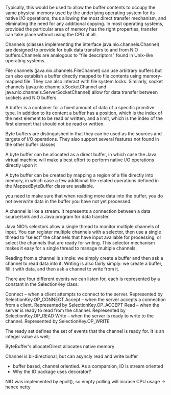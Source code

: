 Typically, this would be used to allow the buffer contents to occupy the same physical memory used by the underlying operating system for its native I/O operations, thus allowing the most direct transfer mechanism, and eliminating the need for any additional copying. In most operating systems, provided the particular area of memory has the right properties, transfer can take place without using the CPU at all.

Channels (classes implementing the interface java.nio.channels.Channel) are designed to provide for bulk data transfers to and from NIO buffers.Channels are analogous to "file descriptors" found in Unix-like operating systems.

File channels (java.nio.channels.FileChannel) can use arbitrary buffers but can also establish a buffer directly mapped to file contents using memory-mapped file. They can also interact with file system locks. Similarly, socket channels (java.nio.channels.SocketChannel and java.nio.channels.ServerSocketChannel) allow for data transfer between sockets and NIO buffers.

A buffer is a container for a fixed amount of data of a specific primitive type. In addition to its content a buffer has a position, which is the index of the next element to be read or written, and a limit, which is the index of the first element that should not be read or written.

Byte buffers are distinguished in that they can be used as the sources and targets of I/O operations. They also support several features not found in the other buffer classes

A byte buffer can be allocated as a direct buffer, in which case the Java virtual machine will make a best effort to perform native I/O operations directly upon it

A byte buffer can be created by mapping a region of a file directly into memory, in which case a few additional file-related operations defined in the MappedByteBuffer class are available.

you need to make sure that when reading more data into the buffer, you do not overwrite data in the buffer you have not yet processed.

A channel is like a stream. It represents a connection between a data source/sink and a Java program for data transfer.

Java NIO’s selectors allow a single thread to monitor multiple channels of input. You can register multiple channels with a selector, then use a single thread to “select” the channels that have input available for processing, or select the channels that are ready for writing. This selector mechanism makes it easy for a single thread to manage multiple channels.

Reading from a channel is simple: we simply create a buffer and then ask a channel to read data into it. Writing is also fairly simply: we create a buffer, fill it with data, and then ask a channel to write from it.

There are four different events we can listen for, each is represented by a constant in the SelectionKey class:

Connect – when a client attempts to connect to the server. Represented by SelectionKey.OP_CONNECT
Accept – when the server accepts a connection from a client. Represented by SelectionKey.OP_ACCEPT
Read – when the server is ready to read from the channel. Represented by SelectionKey.OP_READ
Write – when the server is ready to write to the channel. Represented by SelectionKey.OP_WRITE

The ready set defines the set of events that the channel is ready for. It is an integer value as well;

ByteBuffer's allocateDirect allocates native memory

Channel is bi-directional, but can asyncly read and write buffer

* buffer based, channel orientied. As a comparsion, IO is stream oriented
* Why the IO package uses decorator?

NIO was implemented by epoll(), so empty polling will incrase CPU usage -> hence netty
